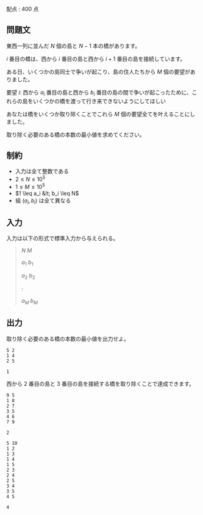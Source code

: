 配点 : $400$ 点

## 問題文

東西一列に並んだ $N$ 個の島と $N-1$ 本の橋があります。

$i$ 番目の橋は、西から $i$ 番目の島と西から $i+1$ 番目の島を接続しています。

ある日、いくつかの島同士で争いが起こり、島の住人たちから $M$ 個の要望がありました。

要望 $i$: 西から $a_i$ 番目の島と西から $b_i$ 番目の島の間で争いが起こったために、これらの島をいくつかの橋を渡って行き来できないようにしてほしい

あなたは橋をいくつか取り除くことでこれら $M$ 個の要望全てを叶えることにしました。

取り除く必要のある橋の本数の最小値を求めてください。

## 制約

- 入力は全て整数である
- $2 \leq N \leq 10^5$
- $1 \leq M \leq 10^5$
- $1 \leq a_i &lt; b_i \leq N$
- 組 $(a_i, b_i)$ は全て異なる

## 入力

入力は以下の形式で標準入力から与えられる。

> $N$ $M$
> 
> $a_1$ $b_1$
> 
> $a_2$ $b_2$
> 
> $:$
> 
> $a_M$ $b_M$

## 出力

取り除く必要のある橋の本数の最小値を出力せよ。

```input1
5 2
1 4
2 5
```

```output1
1
```

西から $2$ 番目の島と $3$ 番目の島を接続する橋を取り除くことで達成できます。

```input2
9 5
1 8
2 7
3 5
4 6
7 9
```

```output2
2
```

```input3
5 10
1 2
1 3
1 4
1 5
2 3
2 4
2 5
3 4
3 5
4 5
```

```output3
4
```